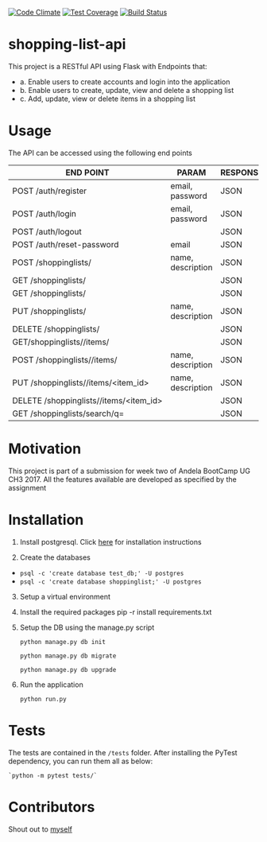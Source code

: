 [![Code Climate](https://codeclimate.com/github/codeclimate/codeclimate/badges/gpa.svg)](https://codeclimate.com/github/pluwum/shopping-list-api)
[![Test Coverage](https://codeclimate.com/github/codeclimate/codeclimate/badges/coverage.svg)](https://codeclimate.com/github/pluwum/shopping-list-api)
[![Build Status](https://travis-ci.org/pluwum/shopping-list-api.svg?branch=master)](https://travis-ci.org/pluwum/shopping-list-api)
# shopping-list-api
This project is a RESTful API using Flask with Endpoints that:
- a. Enable users to create accounts and login into the application 
- b. Enable users to create, update, view and delete a shopping list
- c. Add, update, view or delete items in a shopping list

# Usage
The API can be accessed using the following end points

END POINT|PARAM|RESPONSE
----------|------|--------
POST /auth/register|email, password | JSON
POST /auth/login  | email, password | JSON
POST /auth/logout | | JSON
POST /auth/reset-password  | email | JSON
POST /shoppinglists/  | name, description | JSON
GET /shoppinglists/  | | JSON
GET /shoppinglists/<id>  | | JSON
PUT /shoppinglists/<id>  | name, description | JSON
DELETE /shoppinglists/<id>  | | JSON
GET/shoppinglists/<id>/items/  | | JSON
POST /shoppinglists/<id>/items/  | name, description | JSON
PUT /shoppinglists/<id>/items/<item_id>  | name, description |JSON
DELETE /shoppinglists/<id>/items/<item_id> | | JSON
GET /shoppinglists/search/q=<term>| | JSON

# Motivation

This project is part of a submission for week two of Andela BootCamp UG CH3 2017. All the features available are developed as specified by the assignment
# Installation
1. Install postgresql. Click [here](https://labkey.org/Documentation/wiki-page.view?name=installPostgreSQLWindows) for installation instructions

2. Create the databases
  - `psql -c 'create database test_db;' -U postgres`
  - `psql -c 'create database shoppinglist;' -U postgres`

3. Setup a virtual environment

4. Install the required packages
    pip -r install requirements.txt

5. Setup the DB using the manage.py script

    `python manage.py db init`

    `python manage.py db migrate`

    `python manage.py db upgrade`

6. Run the application

    `python run.py`

# Tests

The tests are contained in the `/tests` folder. After installing the PyTest dependency, you can run them  all as below:

    `python -m pytest tests/`

# Contributors

Shout out to [myself](https://github.com/pluwum)